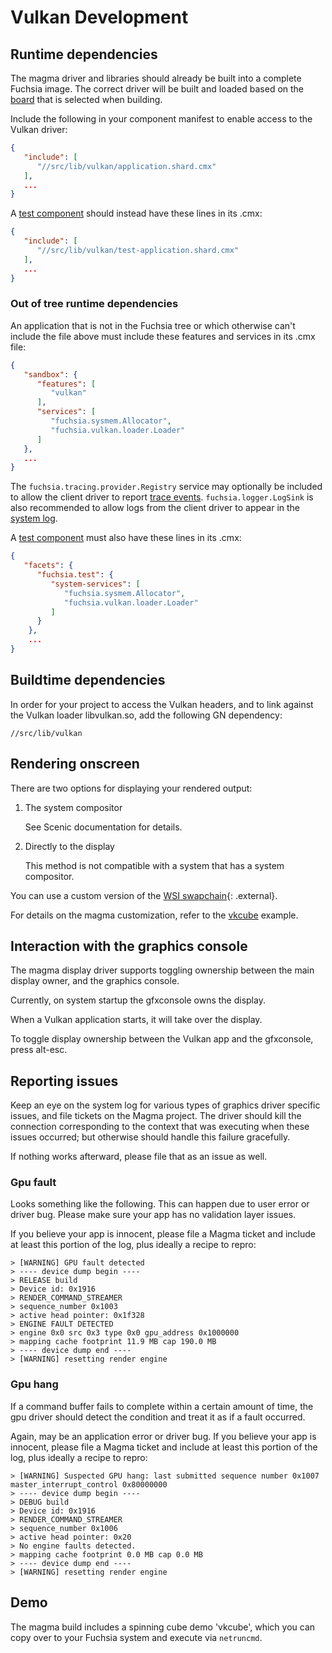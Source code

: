 Vulkan Development
==================

## Runtime dependencies

The magma driver and libraries should already be built into a complete Fuchsia
image. The correct driver will be built and loaded based on the
[board](/docs/concepts/build_system/boards_and_products.md) that is selected
when building.

Include the following in your component manifest to enable access to the Vulkan driver:

```json
{
   "include": [
      "//src/lib/vulkan/application.shard.cmx"
   ],
   ...
}
```

A [test component](/docs/concepts/testing/v1_test_component.md) should instead have
these lines in its .cmx:

```json
{
   "include": [
      "//src/lib/vulkan/test-application.shard.cmx"
   ],
   ...
}
```

### Out of tree runtime dependencies
An application that is not in the Fuchsia tree or which otherwise can't
include the file above must include these features and services in its .cmx
file:

```json
{
   "sandbox": {
      "features": [
         "vulkan"
      ],
      "services": [
         "fuchsia.sysmem.Allocator",
         "fuchsia.vulkan.loader.Loader"
      ]
   },
   ...
}
```

The `fuchsia.tracing.provider.Registry` service may optionally be included to
allow the client driver to report [trace events](/docs/concepts/tracing/README.md).
`fuchsia.logger.LogSink` is also
recommended to allow logs from the client driver to appear in the [system
log](/docs/development/diagnostics/logs/viewing.md).

A [test component](/docs/concepts/testing/v1_test_component.md) must also have
these lines in its .cmx:

```json
{
   "facets": {
      "fuchsia.test": {
         "system-services": [
            "fuchsia.sysmem.Allocator",
            "fuchsia.vulkan.loader.Loader"
         ]
      }
    },
    ...
}
```

## Buildtime dependencies

In order for your project to access the Vulkan headers, and to link against the Vulkan loader libvulkan.so, add the following GN dependency:

`//src/lib/vulkan`

## Rendering onscreen

There are two options for displaying your rendered output:

1. The system compositor

   See Scenic documentation for details.

2. Directly to the display

   This method is not compatible with a system that has a system compositor.

You can use a custom version of the [WSI swapchain](https://www.khronos.org/registry/vulkan/specs/1.0-extensions/html/vkspec.html#_wsi_swapchain){: .external}.

For details on the magma customization, refer to the
[vkcube](/src/graphics/examples/vkcube) example.

## Interaction with the graphics console

The magma display driver supports toggling ownership between the main display owner, and the graphics console.

Currently, on system startup the gfxconsole owns the display.

When a Vulkan application starts, it will take over the display.

To toggle display ownership between the Vulkan app and the gfxconsole, press alt-esc.

## Reporting issues

Keep an eye on the system log for various types of graphics driver specific issues, and file tickets on the Magma project.
The driver should kill the connection corresponding to the context that was executing when these issues occurred; but otherwise should handle this failure gracefully.

If nothing works afterward, please file that as an issue as well.

### Gpu fault

Looks something like the following. This can happen due to user error or driver bug. Please make sure your app has no validation layer issues.

If you believe your app is innocent, please file a Magma ticket and include at least this portion of the log, plus ideally a recipe to repro:

```
> [WARNING] GPU fault detected
> ---- device dump begin ----
> RELEASE build
> Device id: 0x1916
> RENDER_COMMAND_STREAMER
> sequence_number 0x1003
> active head pointer: 0x1f328
> ENGINE FAULT DETECTED
> engine 0x0 src 0x3 type 0x0 gpu_address 0x1000000
> mapping cache footprint 11.9 MB cap 190.0 MB
> ---- device dump end ----
> [WARNING] resetting render engine
```

### Gpu hang

If a command buffer fails to complete within a certain amount of time, the gpu driver should detect the condition and treat it as if a fault occurred.

Again, may be an application error or driver bug. If you believe your app is innocent, please file a Magma ticket and include at least this portion of the log, plus ideally a recipe to repro:

```
> [WARNING] Suspected GPU hang: last submitted sequence number 0x1007 master_interrupt_control 0x80000000
> ---- device dump begin ----
> DEBUG build
> Device id: 0x1916
> RENDER_COMMAND_STREAMER
> sequence_number 0x1006
> active head pointer: 0x20
> No engine faults detected.
> mapping cache footprint 0.0 MB cap 0.0 MB
> ---- device dump end ----
> [WARNING] resetting render engine
```

## Demo

The magma build includes a spinning cube demo 'vkcube', which you can copy over to your Fuchsia system and execute via `netruncmd`.
